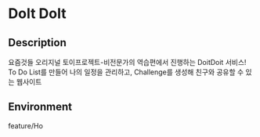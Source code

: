 # DoIt DoIt

## Description

요즘것들 오리지널 토이프로젝트-비전문가의 역습편에서 진행하는 DoitDoit 서비스!
To Do List를 만들어 나의 일정을 관리하고, Challenge를 생성해 친구와 공유할 수 있는 웹사이트

## Environment

feature/Ho
